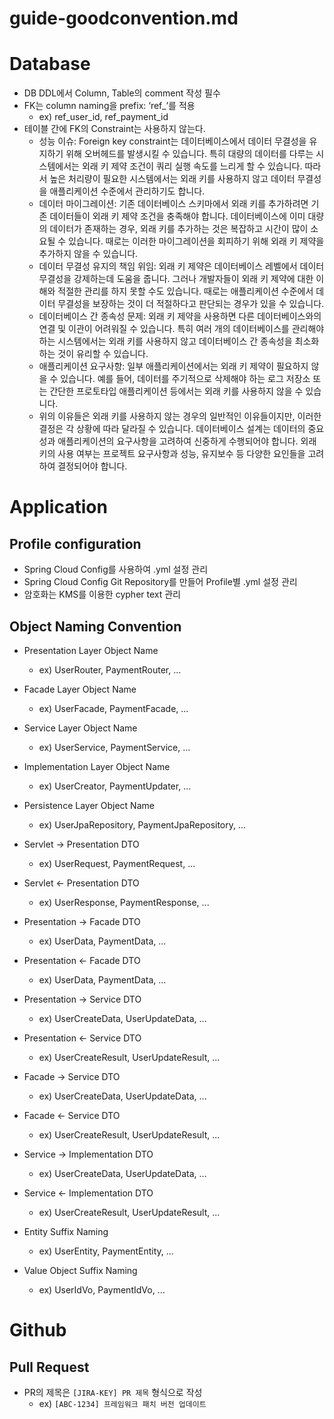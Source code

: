 # guide-goodconvention.md

# Database

- DB DDL에서 Column, Table의 comment 작성 필수
- FK는 column naming을 prefix: ‘ref_’를 적용
    - ex) ref_user_id, ref_payment_id
- 테이블 간에 FK의 Constraint는 사용하지 않는다.
    - 성능 이슈: Foreign key constraint는 데이터베이스에서 데이터 무결성을 유지하기 위해 오버헤드를 발생시킬 수 있습니다. 특히 대량의 데이터를 다루는 시스템에서는 외래 키 제약 조건이 쿼리
      실행 속도를 느리게 할 수 있습니다. 따라서 높은 처리량이 필요한 시스템에서는 외래 키를 사용하지 않고 데이터 무결성을 애플리케이션 수준에서 관리하기도 합니다.
    - 데이터 마이그레이션: 기존 데이터베이스 스키마에서 외래 키를 추가하려면 기존 데이터들이 외래 키 제약 조건을 충족해야 합니다. 데이터베이스에 이미 대량의 데이터가 존재하는 경우, 외래 키를 추가하는 것은
      복잡하고 시간이 많이 소요될 수 있습니다. 때로는 이러한 마이그레이션을 회피하기 위해 외래 키 제약을 추가하지 않을 수 있습니다.
    - 데이터 무결성 유지의 책임 위임: 외래 키 제약은 데이터베이스 레벨에서 데이터 무결성을 강제하는데 도움을 줍니다. 그러나 개발자들이 외래 키 제약에 대한 이해와 적절한 관리를 하지 못할 수도 있습니다.
      때로는 애플리케이션 수준에서 데이터 무결성을 보장하는 것이 더 적절하다고 판단되는 경우가 있을 수 있습니다.
    - 데이터베이스 간 종속성 문제: 외래 키 제약을 사용하면 다른 데이터베이스와의 연결 및 이관이 어려워질 수 있습니다. 특히 여러 개의 데이터베이스를 관리해야 하는 시스템에서는 외래 키를 사용하지 않고
      데이터베이스 간 종속성을 최소화하는 것이 유리할 수 있습니다.
    - 애플리케이션 요구사항: 일부 애플리케이션에서는 외래 키 제약이 필요하지 않을 수 있습니다. 예를 들어, 데이터를 주기적으로 삭제해야 하는 로그 저장소 또는 간단한 프로토타입 애플리케이션 등에서는 외래 키를
      사용하지 않을 수 있습니다.
    - 위의 이유들은 외래 키를 사용하지 않는 경우의 일반적인 이유들이지만, 이러한 결정은 각 상황에 따라 달라질 수 있습니다. 데이터베이스 설계는 데이터의 중요성과 애플리케이션의 요구사항을 고려하여 신중하게
      수행되어야 합니다. 외래 키의 사용 여부는 프로젝트 요구사항과 성능, 유지보수 등 다양한 요인들을 고려하여 결정되어야 합니다.

# Application

## Profile configuration

- Spring Cloud Config를 사용하여 .yml 설정 관리
- Spring Cloud Config Git Repository를 만들어 Profile별 .yml 설정 관리
- 암호화는 KMS를 이용한 cypher text 관리

## Object Naming Convention

- Presentation Layer Object Name
    - ex) UserRouter, PaymentRouter, ...
- Facade Layer Object Name
    - ex) UserFacade, PaymentFacade, ...
- Service Layer Object Name
    - ex) UserService, PaymentService, ...
- Implementation Layer Object Name
    - ex) UserCreator, PaymentUpdater, ...
- Persistence Layer Object Name
    - ex) UserJpaRepository, PaymentJpaRepository, ...

- Servlet -> Presentation DTO
    - ex) UserRequest, PaymentRequest, ...
- Servlet <- Presentation DTO
    - ex) UserResponse, PaymentResponse, ...

- Presentation -> Facade DTO
    - ex) UserData, PaymentData, ...
- Presentation <- Facade DTO
    - ex) UserData, PaymentData, ...

- Presentation -> Service DTO
    - ex) UserCreateData, UserUpdateData, ...
- Presentation <- Service DTO
    - ex) UserCreateResult, UserUpdateResult, ...

- Facade -> Service DTO
    - ex) UserCreateData, UserUpdateData, ...
- Facade <- Service DTO
    - ex) UserCreateResult, UserUpdateResult, ...

- Service -> Implementation DTO
    - ex) UserCreateData, UserUpdateData, ...
- Service <- Implementation DTO
    - ex) UserCreateResult, UserUpdateResult, ...

- Entity Suffix Naming
    - ex) UserEntity, PaymentEntity, ...
- Value Object Suffix Naming
    - ex) UserIdVo, PaymentIdVo, ...

# Github

## Pull Request

- PR의 제목은 `[JIRA-KEY] PR 제목` 형식으로 작성
    - ex) `[ABC-1234] 프레임워크 패치 버전 업데이트`
